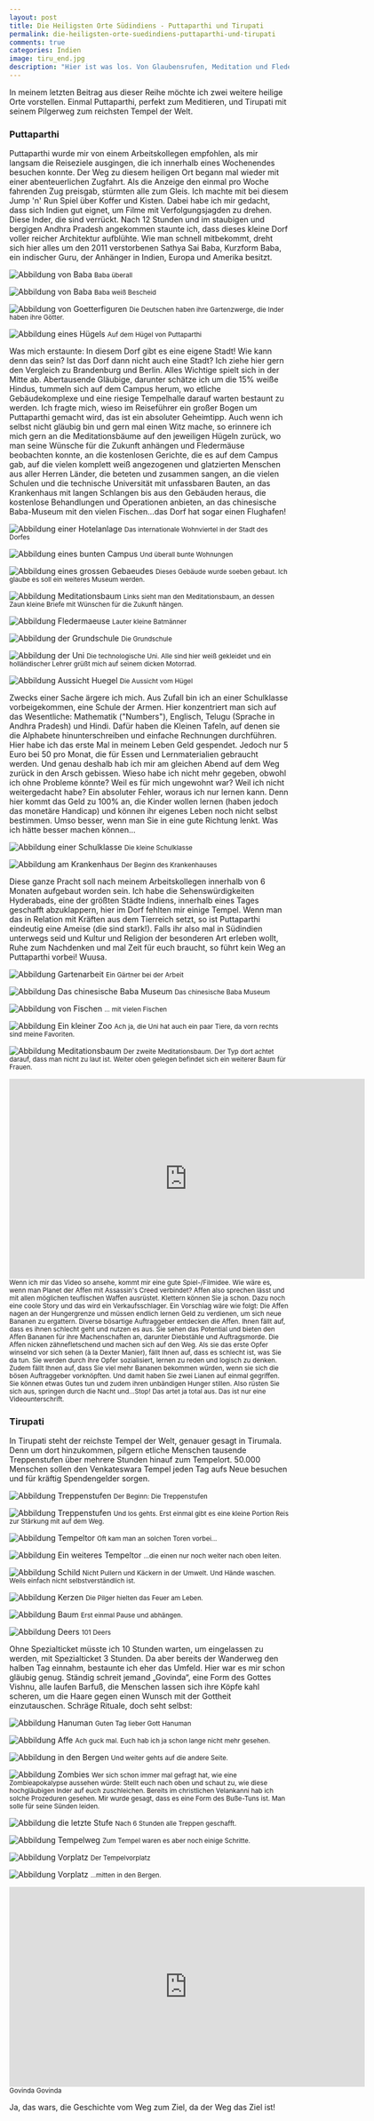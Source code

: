 ```yaml
---
layout: post
title: Die Heiligsten Orte Südindiens - Puttaparthi und Tirupati
permalink: die-heiligsten-orte-suedindiens-puttaparthi-und-tirupati 
comments: true
categories: Indien
image: tiru_end.jpg
description: "Hier ist was los. Von Glaubensrufen, Meditation und Fledermäusen, die sich bei diesen freunlichen Menschen auch am Tag blicken lassen."
---
```


<p>In meinem letzten Beitrag aus dieser Reihe möchte ich zwei weitere heilige Orte vorstellen. Einmal Puttaparthi, perfekt zum Meditieren, und Tirupati mit seinem Pilgerweg zum reichsten Tempel der Welt.</p>
<h3>Puttaparthi</h3>
<p>Puttaparthi wurde mir von einem Arbeitskollegen empfohlen, als mir langsam die Reiseziele ausgingen, die ich innerhalb eines Wochenendes besuchen konnte. Der Weg zu diesem heiligen Ort begann mal wieder mit einer abenteuerlichen Zugfahrt. Als die Anzeige den einmal pro Woche fahrenden Zug preisgab, stürmten alle zum Gleis. Ich machte mit bei diesem Jump 'n' Run Spiel über Koffer und Kisten. Dabei habe ich mir gedacht, dass sich Indien gut eignet, um Filme mit Verfolgungsjagden zu drehen. Diese Inder, die sind verrückt. Nach 12 Stunden und im staubigen und bergigen Andhra Pradesh angekommen staunte ich, dass dieses kleine Dorf voller reicher Architektur aufblühte. Wie man schnell mitbekommt, dreht sich hier alles um den 2011 verstorbenen Sathya Sai Baba, Kurzform Baba, ein indischer Guru, der Anhänger in Indien, Europa und Amerika besitzt.</p>

![Abbildung von Baba](/images/alles_baba.jpg "Baba überall")
<small>Baba überall</small>

![Abbildung von Baba](/images/allesistgott.jpg "Baba weiß Bescheid")
<small>Baba weiß Bescheid</small>

![Abbildung von Goetterfiguren](/images/putta_figuren.jpg "Götterfiguren")
<small>Die Deutschen haben ihre Gartenzwerge, die Inder haben ihre Götter.</small>

![Abbildung eines Hügels](/images/putta_fahnen.jpg "Auf dem Hügel von Puttaparthi")
<small>Auf dem Hügel von Puttaparthi</small>

<p>Was mich erstaunte: In diesem Dorf gibt es eine eigene Stadt! Wie kann denn das sein? Ist das Dorf dann nicht auch eine Stadt? Ich ziehe hier gern den Vergleich zu Brandenburg und Berlin. Alles Wichtige spielt sich in der Mitte ab. Abertausende Gläubige, darunter schätze ich um die 15% weiße Hindus, tummeln sich auf dem Campus herum, wo etliche Gebäudekomplexe und eine riesige Tempelhalle darauf warten bestaunt zu werden. Ich fragte mich, wieso im Reiseführer ein großer Bogen um Puttaparthi gemacht wird, das ist ein absoluter Geheimtipp. Auch wenn ich selbst nicht gläubig bin und gern mal einen Witz mache, so erinnere ich mich gern an die Meditationsbäume auf den jeweiligen Hügeln zurück, wo man seine Wünsche für die Zukunft anhängen und Fledermäuse beobachten konnte, an die kostenlosen Gerichte, die es auf dem Campus gab, auf die vielen komplett weiß angezogenen und glatzierten Menschen aus aller Herren Länder, die beteten und zusammen sangen, an die vielen Schulen und die technische Universität mit unfassbaren Bauten, an das Krankenhaus mit langen Schlangen bis aus den Gebäuden heraus, die kostenlose Behandlungen und Operationen anbieten, an das chinesische Baba-Museum mit den vielen Fischen…das Dorf hat sogar einen Flughafen!</p>

![Abbildung einer Hotelanlage](/images/putta_hotels.jpg "Die Hotelanlage")
<small>Das internationale Wohnviertel in der Stadt des Dorfes</small>

![Abbildung eines bunten Campus](/images/putta_wohnungen.jpg "Der bunte Campus")
<small>Und überall bunte Wohnungen</small>

![Abbildung eines grossen Gebaeudes](/images/putta_museum.jpg "Ein neues Museum")
<small>Dieses Gebäude wurde soeben gebaut. Ich glaube es soll ein weiteres Museum werden.</small>

![Abbildung Meditationsbaum](/images/medbaum1.jpg "Der erste Meditationsbaum")
<small>Links sieht man den Meditationsbaum, an dessen Zaun kleine Briefe mit Wünschen für die Zukunft hängen.</small>

![Abbildung Fledermaeuse](/images/bats.jpg "Fledermäuse")
<small>Lauter kleine Batmänner</small>

![Abbildung der Grundschule](/images/putta_grundschule.jpg "Die Grundschule")
<small>Die Grundschule</small>

![Abbildung der Uni](/images/putta_technologyUniversity.jpg "Die TU")
<small>Die technologische Uni. Alle sind hier weiß gekleidet und ein holländischer Lehrer grüßt mich auf seinem dicken Motorrad.</small>

![Abbildung Aussicht Huegel](/images/putta_ausblick.jpg "Die Aussicht vom Hügel")
<small>Die Aussicht vom Hügel</small>

<p>Zwecks einer Sache ärgere ich mich. Aus Zufall bin ich an einer Schulklasse vorbeigekommen, eine Schule der Armen. Hier konzentriert man sich auf das Wesentliche: Mathematik ("Numbers"), Englisch, Telugu (Sprache in Andhra Pradesh) und Hindi. Dafür haben die Kleinen Tafeln, auf denen sie die Alphabete hinunterschreiben und einfache Rechnungen durchführen. Hier habe ich das erste Mal in meinem Leben Geld gespendet. Jedoch nur 5 Euro bei 50 pro Monat, die für Essen und Lernmaterialien gebraucht werden. Und genau deshalb hab ich mir am gleichen Abend auf dem Weg zurück in den Arsch gebissen. Wieso habe ich nicht mehr gegeben, obwohl ich ohne Probleme könnte? Weil es für mich ungewohnt war? Weil ich nicht weitergedacht habe? Ein absoluter Fehler, woraus ich nur lernen kann. Denn hier kommt das Geld zu 100% an, die Kinder wollen lernen (haben jedoch das monetäre Handicap) und können ihr eigenes Leben noch nicht selbst bestimmen. Umso besser, wenn man Sie in eine gute Richtung lenkt. Was ich hätte besser machen können...</p>

![Abbildung einer Schulklasse](/images/putta_schule.jpg "Eine kleine Schulklasse")
<small>Die kleine Schulklasse</small>

![Abbildung am Krankenhaus](/images/putta_hospital.jpg "Am Krankenhaus")
<small>Der Beginn des Krankenhauses</small>

<p>Diese ganze Pracht soll nach meinem Arbeitskollegen innerhalb von 6 Monaten aufgebaut worden sein. Ich habe die Sehenswürdigkeiten Hyderabads, eine der größten Städte Indiens, innerhalb eines Tages geschafft abzuklappern, hier im Dorf fehlten mir einige Tempel. Wenn man das in Relation mit Kräften aus dem Tierreich setzt, so ist Puttaparthi eindeutig eine Ameise (die sind stark!). Falls ihr also mal in Südindien unterwegs seid und Kultur und Religion der besonderen Art erleben wollt, Ruhe zum Nachdenken und mal Zeit für euch braucht, so führt kein Weg an Puttaparthi vorbei! Wuusa.</p>

![Abbildung Gartenarbeit](/images/putta_garten.jpg "Gartenarbeit")
<small>Ein Gärtner bei der Arbeit</small>

![Abbildung Das chinesische Baba Museum](/images/babamuseum1.jpg "Das chinesische Baba Museum")
<small>Das chinesische Baba Museum</small>

![Abbildung von Fischen](/images/babamuseum2.jpg "Fische")
<small>... mit vielen Fischen</small>

![Abbildung Ein kleiner Zoo](/images/putta_zoo.jpg "Ein kleiner Zoo")
<small>Ach ja, die Uni hat auch ein paar Tiere, da vorn rechts sind meine Favoriten.</small>

![Abbildung Meditationsbaum](/images/medbaum2.jpg "Der zweite Meditationsbaum")
<small>Der zweite Meditationsbaum. Der Typ dort achtet darauf, dass man nicht zu laut ist. Weiter oben gelegen befindet sich ein weiterer Baum für Frauen.</small>

<iframe width="640" height="360" src="https://www.youtube.com/embed/R2Nh1Ikw8LY" frameborder="0" allowfullscreen></iframe>
<small>Wenn ich mir das Video so ansehe, kommt mir eine gute Spiel-/Filmidee. Wie wäre es, wenn man Planet der Affen mit Assassin's Creed verbindet? Affen also sprechen lässt und mit allen möglichen teuflischen Waffen ausrüstet. Klettern können Sie ja schon. Dazu noch eine coole Story und das wird ein Verkaufsschlager. Ein Vorschlag wäre wie folgt: Die Affen nagen an der Hungergrenze und müssen endlich lernen Geld zu verdienen, um sich neue Bananen zu ergattern. Diverse bösartige Auftraggeber entdecken die Affen. Ihnen fällt auf, dass es ihnen schlecht geht und nutzen es aus. Sie sehen das Potential und bieten den Affen Bananen für ihre Machenschaften an, darunter Diebstähle und Auftragsmorde. Die Affen nicken zähnefletschend und machen sich auf den Weg. Als sie das erste Opfer winselnd vor sich sehen (à la Dexter Manier), fällt Ihnen auf, dass es schlecht ist, was Sie da tun. Sie werden durch ihre Opfer sozialisiert, lernen zu reden und logisch zu denken. Zudem fällt Ihnen auf, dass Sie viel mehr Bananen bekommen würden, wenn sie sich die bösen Auftraggeber vorknöpften. Und damit haben Sie zwei Lianen auf einmal gegriffen. Sie können etwas Gutes tun und zudem ihren unbändigen Hunger stillen. Also rüsten Sie sich aus, springen durch die Nacht und...Stop! Das artet ja total aus. Das ist nur eine Videounterschrift.</small>

<h3>Tirupati</h3>
<p>In Tirupati steht der reichste Tempel der Welt, genauer gesagt in Tirumala. Denn um dort hinzukommen, pilgern etliche Menschen tausende Treppenstufen über mehrere Stunden hinauf zum Tempelort. 50.000 Menschen sollen den Venkateswara Tempel jeden Tag aufs Neue besuchen und für kräftig Spendengelder sorgen.</p>

![Abbildung Treppenstufen](/images/tiru_anfang.jpg "Der Beginn des Pilgerwegs")
<small>Der Beginn: Die Treppenstufen</small>

![Abbildung Treppenstufen](/images/tiru_anfang2.jpg "Treppenstufen")
<small>Und los gehts. Erst einmal gibt es eine kleine Portion Reis zur Stärkung mit auf dem Weg.</small>

![Abbildung Tempeltor](/images/tiru_tor.jpg "Eins von vielen Toren")
<small>Oft kam man an solchen Toren vorbei...</small>

![Abbildung Ein weiteres Tempeltor](/images/tiru_tor2.jpg "Ein weiteres Tempeltor")
<small>...die einen nur noch weiter nach oben leiten.</small>

![Abbildung Schild](/images/tiru_urination.jpg "Das weltliche Schild")
<small>Nicht Pullern und Käckern in der Umwelt. Und Hände waschen. Weils einfach nicht selbstverständlich ist.</small>

![Abbildung Kerzen](/images/tiru_kerzen.jpg "Minikerzen")
<small>Die Pilger hielten das Feuer am Leben.</small>

![Abbildung Baum](/images/abhaengbaum.jpg "Abhängbaum")
<small>Erst einmal Pause und abhängen.</small>

![Abbildung Deers](/images/tiru_deers.jpg "Oh my deer")
<small>101 Deers</small>

<p>Ohne Spezialticket müsste ich 10 Stunden warten, um eingelassen zu werden, mit Spezialticket 3 Stunden. Da aber bereits der Wanderweg den halben Tag einnahm, bestaunte ich eher das Umfeld. Hier war es mir schon gläubig genug. Ständig schreit jemand „Govinda“, eine Form des Gottes Vishnu, alle laufen Barfuß, die Menschen lassen sich ihre Köpfe kahl scheren, um die Haare gegen einen Wunsch mit der Gottheit einzutauschen. Schräge Rituale, doch seht selbst:</p>

![Abbildung Hanuman](/images/tiru_hanuman.jpg "Hanuman")
<small>Guten Tag lieber Gott Hanuman</small>

![Abbildung Affe](/images/tiru_affe.jpg "Wieder mal Affen")
<small>Ach guck mal. Euch hab ich ja schon lange nicht mehr gesehen.</small>

![Abbildung in den Bergen](/images/tiru_wanderweg.jpg "Auf zur anderen Seite")
<small>Und weiter gehts auf die andere Seite.</small>

![Abbildung Zombies](/images/tiru_zombies.jpg "Indische Zombies")
<small>Wer sich schon immer mal gefragt hat, wie eine Zombieapokalypse aussehen würde: Stellt euch nach oben und schaut zu, wie diese hochgläubigen Inder auf euch zuschleichen. Bereits im christlichen Velankanni hab ich solche Prozeduren gesehen. Mir wurde gesagt, dass es eine Form des Buße-Tuns ist. Man solle für seine Sünden leiden.</small>

![Abbildung die letzte Stufe](/images/tiru_end.jpg "Die letzte Stufe")
<small>Nach 6 Stunden alle Treppen geschafft.</small>

![Abbildung Tempelweg](/images/tiru_to_temple.jpg "Das letzte Stück zum Tempel")
<small>Zum Tempel waren es aber noch einige Schritte.</small>

![Abbildung Vorplatz](/images/tiru_temple.jpg "Der Vorplatz")
<small>Der Tempelvorplatz</small>

![Abbildung Vorplatz](/images/tiru_temple2.jpg "Der Vorplatz")
<small>...mitten in den Bergen.</small>

<iframe width="640" height="360" src="https://www.youtube.com/embed/lFPW4yMHlac" frameborder="0" allowfullscreen></iframe>
<small>Govinda Govinda</small>

<p>Ja, das wars, die Geschichte vom Weg zum Ziel, da der Weg das Ziel ist!</p>